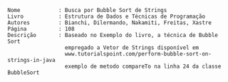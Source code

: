 
    Nome            : Busca por Bubble Sort de Strings
    Livro           : Estrutura de Dados e Técnicas de Programação
    Autores         : Bianchi, Dilermando, Nakamiti, Freitas, Xastre
    Página          : 108
    Descrição       : Baseado no Exemplo do livro, a técnica de Bubble Sort  
                      empregado a Vetor de Strings disponível em 
                      www.tutorialspoint.com/perform-bubble-sort-on-strings-in-java
                      exemplo de metodo compareTo na linha 24 da classe BubbleSort
